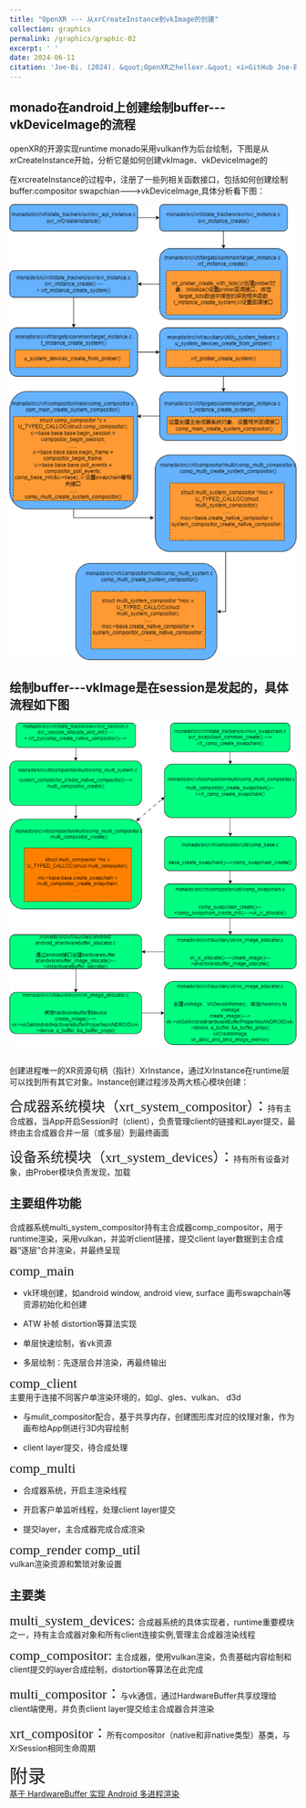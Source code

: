 ```yaml
---
title: "OpenXR --- 从xrCreateInstance到vkImage的创建"
collection: graphics
permalink: /graphics/graphic-02
excerpt: ' '
date: 2024-06-11
citation: 'Joe-Bi. (2024). &quot;OpenXR之helloxr.&quot; <i>GitHub Joe-Bi of Bugs</i>'
---
```

   

## monado在android上创建绘制buffer---vkDeviceImage的流程

openXR的开源实现runtime monado采用vulkan作为后台绘制，下图是从xrCreateInstance开始，分析它是如何创建vkImage、vkDeviceImage的

在xrcreateInstance的过程中，注册了一些列相关函数接口，包括如何创建绘制buffer:compositor swapchian--->vkDeviceImage,具体分析看下图：


<div  align="center">
<img src="../images/xrcreateInstance-drawio.png"/>
</div>

## 绘制buffer---vkImage是在session是发起的，具体流程如下图

<div  align="center">
<img src="../images/vkimage-drawio.png"/>
</div>
<br />

创建进程唯一的XR资源句柄（指针）XrInstance，通过XrInstance在runtime层可以找到所有其它对象。Instance创建过程涉及两大核心模块创建：

<font face="黑体" size=5>合成器系统模块（xrt_system_compositor）：</font>持有主合成器，当App开启Session时（client），负责管理client的链接和Layer提交，最终由主合成器合并一层（或多层）到最终画面

<font face="黑体" size=5>设备系统模块（xrt_system_devices）：</font>持有所有设备对象，由Prober模块负责发现，加载

## 主要组件功能

合成器系统multi_system_compositor持有主合成器comp_compositor，用于runtime渲染，采用vulkan，并监听client链接，提交client layer数据到主合成器“逐层”合并渲染，并最终呈现

<font face="黑体" size=5>comp_main</font>  
* vk环境创建，如android window, android view, surface 画布swapchain等资源初始化和创建

* ATW 补帧 distortion等算法实现

* 单层快速绘制，省vk资源

* 多层绘制：先逐层合并渲染，再最终输出

<font face="黑体" size=5>comp_client</font>  
主要用于连接不同客户单渲染环境的，如gl、gles、vulkan、 d3d

* 与mulit_compositor配合，基于共享内存，创建图形库对应的纹理对象，作为画布给App侧进行3D内容绘制

* client layer提交，待合成处理

<font face="黑体" size=5>comp_multi</font>  
* 合成器系统，开启主渲染线程

* 开启客户单监听线程，处理client layer提交

* 提交layer，主合成器完成合成渲染

<font face="黑体" size=5>comp_render comp_util</font>  
vulkan渲染资源和繁琐对象设置

## 主要类
<font face="黑体" size=5>multi_system_devices: </font>合成器系统的具体实现者，runtime重要模块之一，持有主合成器对象和所有client连接实例,管理主合成器渲染线程

<font face="黑体" size=5>comp_compositor: </font>主合成器，使用vulkan渲染，负责基础内容绘制和client提交的layer合成绘制，distortion等算法在此完成

<font face="黑体" size=5>multi_compositor：</font>与vk通信，通过HardwareBuffer共享纹理给client端使用，并负责client layer提交给主合成器合并渲染

<font face="黑体" size=5>xrt_compositor：</font>所有compositor（native和非native类型）基类，与XrSession相同生命周期


<font face="黑体" size=6>附录</font>  
[基于 HardwareBuffer 实现 Android 多进程渲染](https://robot9.me/hardwarebuffer-multi-process-rendering/)


